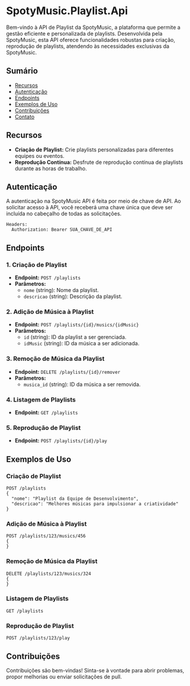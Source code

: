 # SpotyMusic.Playlist.Api

Bem-vindo à API de Playlist da SpotyMusic, a plataforma que permite a gestão eficiente e personalizada de playlists. Desenvolvida pela SpotyMusic, esta API oferece funcionalidades robustas para criação, reprodução de playlists, atendendo às necessidades exclusivas da SpotyMusic.

## Sumário

- [Recursos](#recursos)
- [Autenticação](#autenticação)
- [Endpoints](#endpoints)
- [Exemplos de Uso](#exemplos-de-uso)
- [Contribuições](#contribuições)
- [Contato](#contato)

## Recursos

- **Criação de Playlist:** Crie playlists personalizadas para diferentes equipes ou eventos.
- **Reprodução Contínua:** Desfrute de reprodução contínua de playlists durante as horas de trabalho.

## Autenticação

A autenticação na SpotyMusic API é feita por meio de chave de API. Ao solicitar acesso à API, você receberá uma chave única que deve ser incluída no cabeçalho de todas as solicitações.

```http
Headers:
  Authorization: Bearer SUA_CHAVE_DE_API
```

## Endpoints

### 1. Criação de Playlist

- **Endpoint:** `POST /playlists`
- **Parâmetros:**
  - `nome` (string): Nome da playlist.
  - `descricao` (string): Descrição da playlist.

### 2. Adição de Música à Playlist

- **Endpoint:** `POST /playlists/{id}/musics/{idMusic}`
- **Parâmetros:**
  - `id` (string): ID da playlist a ser gerenciada.
  - `idMusic` (string): ID da música a ser adicionada.

### 3. Remoção de Música da Playlist

- **Endpoint:** `DELETE /playlists/{id}/remover`
- **Parâmetros:**
  - `musica_id` (string): ID da música a ser removida.

### 4. Listagem de Playlists

- **Endpoint:** `GET /playlists`

### 5. Reprodução de Playlist

- **Endpoint:** `POST /playlists/{id}/play`

## Exemplos de Uso

### Criação de Playlist

```http
POST /playlists
{
  "nome": "Playlist da Equipe de Desenvolvimento",
  "descricao": "Melhores músicas para impulsionar a criatividade"
}
```

### Adição de Música à Playlist

```http
POST /playlists/123/musics/456
{
}
```

### Remoção de Música da Playlist

```http
DELETE /playlists/123/musics/324
{
}
```

### Listagem de Playlists

```http
GET /playlists
```

### Reprodução de Playlist

```http
POST /playlists/123/play
```

## Contribuições

Contribuições são bem-vindas! Sinta-se à vontade para abrir problemas, propor melhorias ou enviar solicitações de pull.
